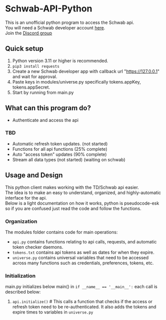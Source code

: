 # Schwab-API-Python 
This is an unofficial python program to access the Schwab api.    
You will need a Schwab developer account [here](https://beta-developer.schwab.com/).        
Join the [Discord group](https://discord.gg/m7SSjr9rs9)


## Quick setup
1. Python version 3.11 or higher is recommended.     
2. `pip3 install requests`
3. Create a new Schwab developer app with callback url "https://127.0.0.1" and wait for approval.
4. Paste keys in modules/universe.py specifically tokens.appKey, tokens.appSecret.
5. Start by running from main.py

## What can this program do?
 - Authenticate and access the api
 ### TBD
 - Automatic refresh token updates. (not started)
 - Functions for all api functions (25% complete)
 - Auto "access token" updates (90% complete) 
 - Stream all data types (not started) (waiting on schwab)


## Usage and Design
This python client makes working with the TD/Schwab api easier.    
The idea is to make an easy to understand, organized, and highly-automatic interface for the api.   
Below is a light documentation on how it works, python is pseudocode-esk so if you are confused just read the code and follow the functions. 

### Organization

The modules folder contains code for main operations:     
 - `api.py` contains functions relating to api calls, requests, and automatic token checker daemons.
 - `tokens.txt` contains api tokens as well as dates for when they expire.
 - `universe.py` contains universal variables that need to be accessed across many functions such as credentials, preferences, tokens, etc.


### Initialization
main.py initializes below main() in `if __name__ == '__main__':` each call is described below:
 1. `api.initialize()` # This calls a function that checks if the access or refresh token need to be re-authenticated. It also adds the tokens and expire times to variables in `universe.py`


